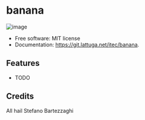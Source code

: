 banana
======

![image](https://img.shields.io/travis/itec/banana.svg?label=banana&color=fedcba&logo=data%3Aimage%2Fpng%3Bbase64%2CiVBORw0KGgoAAAANSUhEUgAAABgAAAAVCAYAAABc6S4mAAAACXBIWXMAAABmAAAAZgEHbzbCAAAAGXRFWHRTb2Z0d2FyZQB3d3cuaW5rc2NhcGUub3Jnm%2B48GgAAA3lJREFUOI2tlW1olWUYx3%2F38zznOWfPOdvT2WkenRZae3GkbWRva2PVRkYYkawpyvqQ6CAalZiwihgVlCQYgaUzEwMJlvYhMEr6ECc13Ha%2BlGm23MZglrpZnb2ct%2Be577sPdcKCEem5Pt1cXPf1%2B%2F%2Fv%2B4ILihu1wBAwBXQCGEUGbFnbFpg1BNqxeRGoLGp32%2BLzqeNuqn6xOL5%2FY2AA2FJMB5GoK2KljghLjXi83qgFWosJaGt%2FyE5nczqrNcTCwnVDuEUDWCbPvLw5tOL0T2qiusLwAUoCwikWoK1llWXHYyKWSHpTjcuEBWAalBQDEAnZvNa%2FM9wA8NWQ77fVmnEAqclfN8Aw2PPRjrATLROuVMgz56Sz6mZRBZD3dO56AW9s7ihf8NjqpXmAg5%2Fmk4%2FUGWmAnE8ulWXOulbhwDtdHZHl771kLcO%2FFPR8vN7dGeNsj90AcHJEnZeawWtxcIttcfTV7oravQeOLhIEPLS%2FZGPP3MkXWkwv6ggXYMeXchI49n8clANPL6wQa4590JBZ%2BeDuRXq0w9QqXdN3OD9wcdQX27YF7wPIeGROjEgFJP8LEAWagTXxmGjYuT0%2B17npFdAypM4%2FWgna3dOfO7Xr%2FSzDvcGmwqXuj73BjMc%2BAAtoATYBDpACTCGoKHVESewGw1m%2FOuA%2F2b7YqGt80wRVqi9sL9FyZkUuT65962wif0Uy3BtssgwsgB8v6%2FFDQ3IG6AcQwCQQSRyIjK2sNm%2FyJX60TLhCIAqKhFEyrFU%2BArJSKuT%2BT3JDr%2B%2FNGj2tpnzuAavxrzL1%2Fc860fR2LjCdYQMwUQAkbJOlbkRcvud2a7brCbu89V6rJmSLUAHgS%2FzkGTnSdyT7yxcJv%2BzhWmO6b0PgbsfGAbiSJvnthNJr9%2BXVdJZuIPm3OKChsky8m9gatCZ%2BV87BU3LqmzEVzEqE0gjbwg9b6Lq44Xc1mze21Ri3CYHwFJMXU%2FwwNacWDI1r9fwRbybj0QV8d%2FUnFp7hzlCAXevuML1n7zddNyRmQwGMUEAELVMHtUYqJWTG09nZnNJZT8SlpurXNKnez7zTg%2BP6glR0A7%2F9e0rEVWcbeCocYF1zlWl03mUsWb5Q3Cr%2BWYMnyZ8YVWc%2FHJDT5y7pGV%2FyFvD1fGMo5snXA%2BuDFtVlIUqVFlGAdF6rrMeE%2FnPvHgbG5mtciD8AcJRb8mo4BE0AAAAASUVORK5CYII%3D%0A%20%20%20%20%20:target:%20https://travis-ci.com/itec/banana)

-   Free software: MIT license
-   Documentation: <https://git.lattuga.net/itec/banana>.

Features
--------

-   TODO

Credits
-------

All hail Stefano Bartezzaghi
